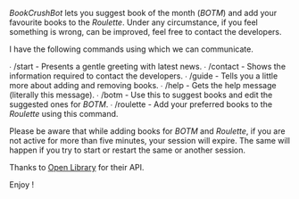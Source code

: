 *BookCrushBot* lets you suggest book of the month \(_BOTM_\) and add your favourite books to the _Roulette_\.
Under any circumstance, if you feel something is wrong, can be improved, feel free to contact
the developers\.

I have the following commands using which we can communicate\.

  ∙ /start \- Presents a gentle greeting with latest news\.
  ∙ /contact \- Shows the information required to contact the developers\.
  ∙ /guide \- Tells you a little more about adding and removing books\.
  ∙ /help \- Gets the help message \(literally this message\)\.
  ∙ /botm \- Use this to suggest books and edit the suggested ones for _BOTM_\.
  ∙ /roulette \- Add your preferred books to the _Roulette_ using this command\.

Please be aware that while adding books for _BOTM_ and _Roulette_, if you are not active for more than five minutes, your session will expire\. The same will happen if you try to start or restart the same or another session\.

Thanks to [Open Library](http://openlibrary.org) for their API\.

Enjoy \!
